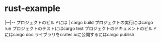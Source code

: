 # rust-example

|--|--
プロジェクトのビルドには | cargo build
プロジェクトの実行にはcargo run
プロジェクトのテストにはcargo test
プロジェクトのドキュメントのビルドにはcargo doc
ライブラリをcrates.ioに公開するにはcargo publish

